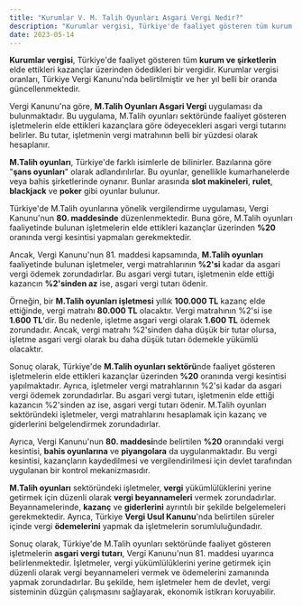 ```yaml
---
title: "Kurumlar V. M. Talih Oyunları Asgari Vergi Nedir?"
description: "Kurumlar vergisi, Türkiye'de faaliyet gösteren tüm kurum ve şirketlerin elde ettikleri kazançlar üzerinden ödedikleri bir vergidir"
date: 2023-05-14
---
```


**Kurumlar vergisi**, Türkiye'de faaliyet gösteren tüm **kurum ve şirketlerin** elde ettikleri kazançlar üzerinden
ödedikleri bir vergidir. Kurumlar vergisi oranları, Türkiye Vergi Kanunu'nda belirtilmiştir ve her yıl belli bir oranda
güncellenmektedir.

Vergi Kanunu'na göre, **M.Talih Oyunları Asgari Vergi** uygulaması da bulunmaktadır. Bu uygulama, M.Talih oyunları
sektöründe faaliyet gösteren işletmelerin elde ettikleri kazançlara göre ödeyecekleri asgari vergi tutarını belirler. Bu
tutar, işletmenin vergi matrahının belli bir yüzdesi olarak hesaplanır.

**M.Talih oyunları**, Türkiye'de farklı isimlerle de bilinirler. Bazılarına göre "**şans oyunları**" olarak
adlandırılırlar. Bu oyunlar, genellikle kumarhanelerde veya bahis şirketlerinde oynanır. Bunlar arasında **slot
makineleri**, **rulet**, **blackjack** ve **poker** gibi oyunlar bulunur.

Türkiye'de M.Talih oyunlarına yönelik vergilendirme uygulaması, Vergi Kanunu'nun **80. maddesinde** düzenlenmektedir.
Buna göre, M.Talih oyunları faaliyetinde bulunan işletmelerin elde ettikleri kazançlar üzerinden **%20** oranında vergi
kesintisi yapmaları gerekmektedir.

Ancak, Vergi Kanunu'nun 81. maddesi kapsamında, **M.Talih oyunları** faaliyetinde bulunan işletmeler, vergi
matrahlarının **%2'si** kadar da asgari vergi ödemek zorundadırlar. Bu asgari vergi tutarı, işletmenin elde ettiği
kazancın **%2'sinden az** ise, asgari vergi tutarı ödenir.

Örneğin, bir **M.Talih oyunları işletmesi** yıllık **100.000 TL** kazanç elde ettiğinde, vergi matrahı **80.000 TL**
olacaktır. Vergi matrahının %2'si ise **1.600 TL**'dir. Bu nedenle, işletme asgari vergi olarak **1.600 TL** ödemek
zorundadır. Ancak, vergi matrahı %2'sinden daha düşük bir tutar olursa, işletme asgari vergi olarak bu daha düşük tutarı
ödemekle yükümlü olacaktır.

Sonuç olarak, Türkiye'de **M.Talih oyunları sektörü**nde faaliyet gösteren işletmelerin elde ettikleri kazançlar
üzerinden **%20** oranında vergi kesintisi yapılmaktadır. Ayrıca, işletmeler vergi matrahlarının %2'si kadar da asgari
vergi ödemek zorundadırlar. Bu asgari vergi tutarı, işletmenin elde ettiği kazancın %2'sinden az ise, asgari vergi
tutarı ödenir. M.Talih oyunları sektöründeki işletmeler, vergi matrahlarını hesaplamak için kazanç ve giderlerini
belgelendirmek zorundadırlar.

Ayrıca, Vergi Kanunu'nun **80. maddesi**nde belirtilen **%20** oranındaki vergi kesintisi, **bahis oyunlarına** ve
**piyangolara** da uygulanmaktadır. Bu vergi kesintisi, kazançların kaydedilmesi ve vergilendirilmesi için devlet
tarafından uygulanan bir kontrol mekanizmasıdır.

**M.Talih oyunları** sektöründeki işletmeler, **vergi** yükümlülüklerini yerine getirmek için düzenli olarak **vergi
beyannameleri** vermek zorundadırlar. Beyannamelerinde, **kazanç** ve **giderlerini** ayrıntılı bir şekilde
belgelemeleri gerekmektedir. Ayrıca, Türkiye **Vergi Usul Kanunu**'nda belirtilen süreler içinde vergi **ödemelerini**
yapmak da işletmelerin sorumluluğundadır.

Sonuç olarak, Türkiye'de M.Talih oyunları sektöründe faaliyet gösteren işletmelerin **asgari vergi tutarı**, Vergi
Kanunu'nun 81. maddesi uyarınca belirlenmektedir. İşletmeler, vergi yükümlülüklerini yerine getirmek için düzenli olarak
vergi beyannameleri vermek ve ödemelerini zamanında yapmak zorundadırlar. Bu şekilde, hem işletmeler hem de devlet,
vergi sisteminin düzgün çalışmasını sağlayarak, ekonomik istikrarı koruyabilir.
